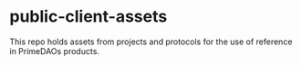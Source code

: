 # public-client-assets
This repo holds assets from projects and protocols for the use of reference in PrimeDAOs products.
